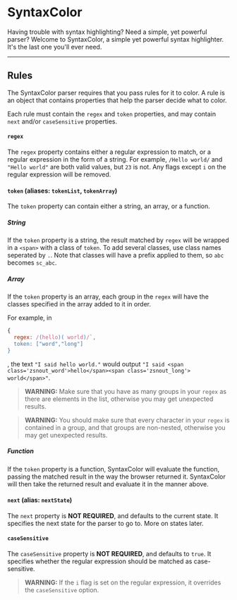 # SyntaxColor
Having trouble with syntax highlighting? Need a simple, yet powerful parser? Welcome to SyntaxColor, a simple yet powerful syntax highlighter. It's the last one you'll ever need.

---

## Rules

The SyntaxColor parser requires that you pass rules for it to color. A rule is an object that contains properties that help the parser decide what to color.

Each rule must contain the `regex` and `token` properties, and may contain `next` and/or `caseSensitive` properties.

#### `regex`
The `regex` property contains either a regular expression to match, or a regular expression in the form of a string.
For example, `/Hello world/` and `"Hello world"` are both valid values, but `23` is not.
Any flags except `i` on the regular expression will be removed.

#### `token` (aliases: `tokenList`, `tokenArray`)
The `token` property can contain either a string, an array, or a function.

##### String
If the `token` property is a string, the result matched by `regex` will be wrapped in a `<span>` with a class of `token`.
To add several classes, use class names seperated by `.`. Note that classes will have a prefix applied to them, so `abc` becomes `sc_abc`.

##### Array
If the `token` property is an array, each group in the `regex` will have the classes specified in the array added to it in order.

For example, in
```javascript
{
  regex: /(hello)( world)/`,
  token: ["word","long"]
}
```
, the text `"I said hello world."` would output `"I said <span class='zsnout_word'>hello</span><span class='zsnout_long'> world</span>"`.

> **WARNING:** Make sure that you have as many groups in your `regex` as there are elements in the list, otherwise you may get unexpected results.

> **WARNING:** You should make sure that every character in your `regex` is contained in a group, and that groups are non-nested, otherwise you may get unexpected results.

##### Function
If the `token` property is a function, SyntaxColor will evaluate the function, passing the matched result in the way the browser returned it.
SyntaxColor will then take the returned result and evaluate it in the manner above.

#### `next` (alias: `nextState`)
The `next` property is **NOT REQUIRED**, and defaults to the current state.
It specifies the next state for the parser to go to. More on states later.

#### `caseSensitive`
The `caseSensitive` property is **NOT REQUIRED**, and defaults to `true`.
It specifies whether the regular expression should be matched as case-sensitive.

> **WARNING:** If the `i` flag is set on the regular expression, it overrides the `caseSensitive` option.
